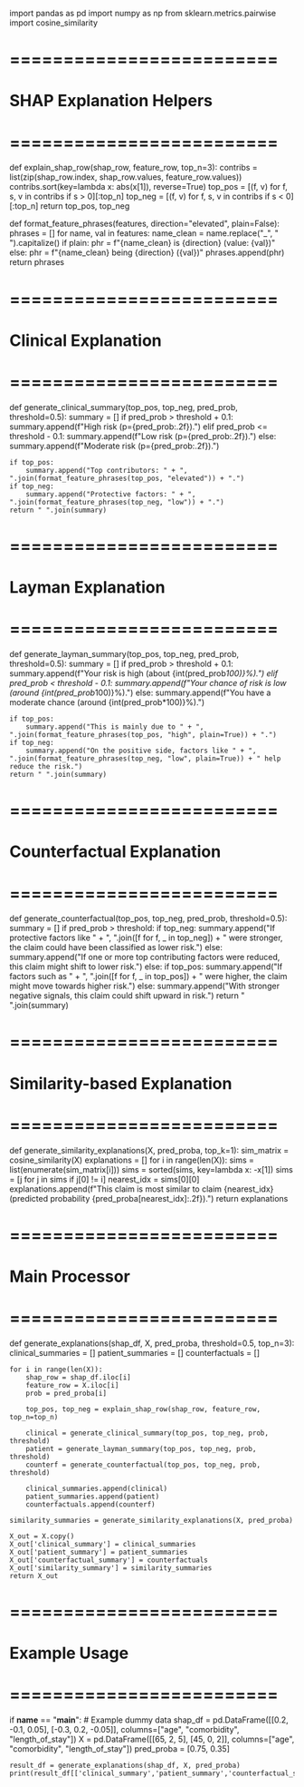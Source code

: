 import pandas as pd
import numpy as np
from sklearn.metrics.pairwise import cosine_similarity

# =========================
# SHAP Explanation Helpers
# =========================
def explain_shap_row(shap_row, feature_row, top_n=3):
    contribs = list(zip(shap_row.index, shap_row.values, feature_row.values))
    contribs.sort(key=lambda x: abs(x[1]), reverse=True)
    top_pos = [(f, v) for f, s, v in contribs if s > 0][:top_n]
    top_neg = [(f, v) for f, s, v in contribs if s < 0][:top_n]
    return top_pos, top_neg

def format_feature_phrases(features, direction="elevated", plain=False):
    phrases = []
    for name, val in features:
        name_clean = name.replace("_", " ").capitalize()
        if plain:
            phr = f"{name_clean} is {direction} (value: {val})"
        else:
            phr = f"{name_clean} being {direction} ({val})"
        phrases.append(phr)
    return phrases

# =========================
# Clinical Explanation
# =========================
def generate_clinical_summary(top_pos, top_neg, pred_prob, threshold=0.5):
    summary = []
    if pred_prob > threshold + 0.1:
        summary.append(f"High risk (p={pred_prob:.2f}).")
    elif pred_prob <= threshold - 0.1:
        summary.append(f"Low risk (p={pred_prob:.2f}).")
    else:
        summary.append(f"Moderate risk (p={pred_prob:.2f}).")

    if top_pos:
        summary.append("Top contributors: " + ", ".join(format_feature_phrases(top_pos, "elevated")) + ".")
    if top_neg:
        summary.append("Protective factors: " + ", ".join(format_feature_phrases(top_neg, "low")) + ".")
    return " ".join(summary)

# =========================
# Layman Explanation
# =========================
def generate_layman_summary(top_pos, top_neg, pred_prob, threshold=0.5):
    summary = []
    if pred_prob > threshold + 0.1:
        summary.append(f"Your risk is high (about {int(pred_prob*100)}%).")
    elif pred_prob < threshold - 0.1:
        summary.append(f"Your chance of risk is low (around {int(pred_prob*100)}%).")
    else:
        summary.append(f"You have a moderate chance (around {int(pred_prob*100)}%).")

    if top_pos:
        summary.append("This is mainly due to " + ", ".join(format_feature_phrases(top_pos, "high", plain=True)) + ".")
    if top_neg:
        summary.append("On the positive side, factors like " + ", ".join(format_feature_phrases(top_neg, "low", plain=True)) + " help reduce the risk.")
    return " ".join(summary)

# =========================
# Counterfactual Explanation
# =========================
def generate_counterfactual(top_pos, top_neg, pred_prob, threshold=0.5):
    summary = []
    if pred_prob > threshold:
        if top_neg:
            summary.append("If protective factors like " + ", ".join([f for f, _ in top_neg]) + " were stronger, the claim could have been classified as lower risk.")
        else:
            summary.append("If one or more top contributing factors were reduced, this claim might shift to lower risk.")
    else:
        if top_pos:
            summary.append("If factors such as " + ", ".join([f for f, _ in top_pos]) + " were higher, the claim might move towards higher risk.")
        else:
            summary.append("With stronger negative signals, this claim could shift upward in risk.")
    return " ".join(summary)

# =========================
# Similarity-based Explanation
# =========================
def generate_similarity_explanations(X, pred_proba, top_k=1):
    sim_matrix = cosine_similarity(X)
    explanations = []
    for i in range(len(X)):
        sims = list(enumerate(sim_matrix[i]))
        sims = sorted(sims, key=lambda x: -x[1])
        sims = [j for j in sims if j[0] != i]
        nearest_idx = sims[0][0]
        explanations.append(f"This claim is most similar to claim {nearest_idx} (predicted probability {pred_proba[nearest_idx]:.2f}).")
    return explanations

# =========================
# Main Processor
# =========================
def generate_explanations(shap_df, X, pred_proba, threshold=0.5, top_n=3):
    clinical_summaries = []
    patient_summaries = []
    counterfactuals = []

    for i in range(len(X)):
        shap_row = shap_df.iloc[i]
        feature_row = X.iloc[i]
        prob = pred_proba[i]

        top_pos, top_neg = explain_shap_row(shap_row, feature_row, top_n=top_n)

        clinical = generate_clinical_summary(top_pos, top_neg, prob, threshold)
        patient = generate_layman_summary(top_pos, top_neg, prob, threshold)
        counterf = generate_counterfactual(top_pos, top_neg, prob, threshold)

        clinical_summaries.append(clinical)
        patient_summaries.append(patient)
        counterfactuals.append(counterf)

    similarity_summaries = generate_similarity_explanations(X, pred_proba)

    X_out = X.copy()
    X_out['clinical_summary'] = clinical_summaries
    X_out['patient_summary'] = patient_summaries
    X_out['counterfactual_summary'] = counterfactuals
    X_out['similarity_summary'] = similarity_summaries
    return X_out

# =========================
# Example Usage
# =========================
if __name__ == "__main__":
    # Example dummy data
    shap_df = pd.DataFrame([[0.2, -0.1, 0.05], [-0.3, 0.2, -0.05]], columns=["age", "comorbidity", "length_of_stay"])
    X = pd.DataFrame([[65, 2, 5], [45, 0, 2]], columns=["age", "comorbidity", "length_of_stay"])
    pred_proba = [0.75, 0.35]

    result_df = generate_explanations(shap_df, X, pred_proba)
    print(result_df[['clinical_summary','patient_summary','counterfactual_summary','similarity_summary']])
